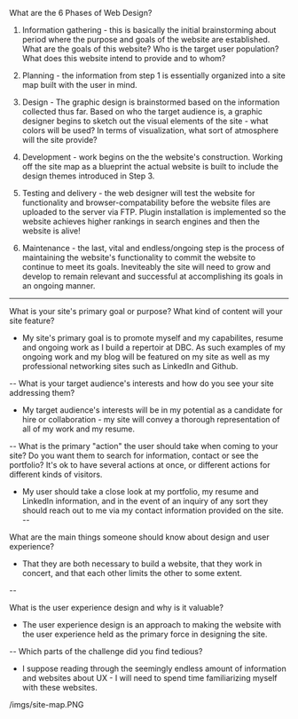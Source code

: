 What are the 6 Phases of Web Design?

1) Information gathering - this is basically the initial brainstorming about period where the purpose and goals of the website are established.  What are the goals of this website? Who is the target user population?  What does this website intend to provide and to whom?

2) Planning - the information from step 1 is essentially organized into a site map built with the user in mind.  

3) Design - The graphic design is brainstormed based on the information collected thus far.  Based on who the target audience is, a graphic designer begins to sketch out the visual elements of the site - what colors will be used?  In terms of visualization, what sort of atmosphere will the site provide?

4) Development - work begins on the the website's construction.  Working off the site map as a blueprint the actual website is built to include the design themes introduced in Step 3.

5)  Testing and delivery - the web designer will test the website for functionality and browser-compatability before the website files are uploaded to the server via FTP.  Plugin installation is implemented so the website achieves higher rankings in search engines and then the website is alive!

6) Maintenance - the last, vital and endless/ongoing step is the process of maintaining the website's functionality to commit the website to continue to meet its goals.  Ineviteably the site will need to grow and develop to remain relevant and successful at accomplishing its goals in an ongoing manner.

---

What is your site's primary goal or purpose? What kind of content will your site feature?

* My site's primary goal is to promote myself and my capabilites, resume and ongoing work as I build a repertoir at DBC.  As such examples of my ongoing work and my blog will be featured on my site as well as my professional networking sites such as LinkedIn and Github.

--
What is your target audience's interests and how do you see your site addressing them?

* My target audience's interests will be in my potential as a candidate for hire or collaboration - my site will convey a thorough representation of all of my work and my resume.

--
What is the primary "action" the user should take when coming to your site?  Do you want them to search for information, contact or see the portfolio?  It's ok to have several actions at once, or different actions for different kinds of visitors.

* My user should take a close look at my portfolio, my resume and LinkedIn information, and in the event of an inquiry of any sort they should reach out to me via my contact information provided on the site.
--

What are the main things someone should know about design and user experience?

* That they are both necessary to build a website, that they work in concert, and that each other limits the other to some extent.

--

What is the user experience design and why is it valuable?

* The user experience design is an approach to making the website with the user experience held as the primary force in designing the site.

--
Which parts of the challenge did you find tedious?

* I suppose reading through the seemingly endless amount of information and websites about UX - I will need to spend time familiarizing myself with these websites.

/imgs/site-map.PNG